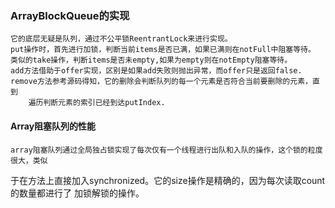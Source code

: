 ### ArrayBlockQueue的实现

    它的底层无疑是队列，通过不公平锁ReentrantLock来进行实现。
    put操作时，首先进行加锁，判断当前items是否已满，如果已满则在notFull中阻塞等待。
    类似的take操作，判断items是否未empty,如果为empty则在notEmpty阻塞等待。
    add方法借助于offer实现，区别是如果add失败则抛出异常，而offer只是返回false.
    remove方法参考源码得知，它的删除会判断队列的每一个元素是否符合当前要删除的元素，直到
        遍历判断元素的索引已经到达putIndex.

#### Array阻塞队列的性能

    array阻塞队列通过全局独占锁实现了每次仅有一个线程进行出队和入队的操作，这个锁的粒度很大，类似

于在方法上直接加入synchronized。它的size操作是精确的，因为每次读取count的数量都进行了
加锁解锁的操作。